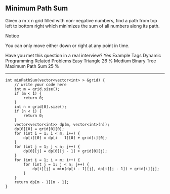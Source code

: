 ## Minimum Path Sum  ##

Given a m x n grid filled with non-negative numbers, find a path from top left to bottom right which minimizes the sum of all numbers along its path.

 Notice

You can only move either down or right at any point in time.

Have you met this question in a real interview? Yes
Example
Tags 
Dynamic Programming
Related Problems 
Easy Triangle 26 %
Medium Binary Tree Maximum Path Sum 25 %

----------
	int minPathSum(vector<vector<int> > &grid) {
	    // write your code here
	    int m = grid.size();
	    if (m < 1) {
	        return 0;
	    }
	    int n = grid[0].size();
	    if (n < 1) {
	        return 0;
	    }
	    vector<vector<int>> dp(m, vector<int>(n));
	    dp[0][0] = grid[0][0];
	    for (int i = 1; i < m; i++) {
	        dp[i][0] = dp[i - 1][0] + grid[i][0];
	    }
	    for (int j = 1; j < n; j++) {
	        dp[0][j] = dp[0][j - 1] + grid[0][j];
	    }
	    for (int i = 1; i < m; i++) {
	        for (int j = 1; j < n; j++) {
	            dp[i][j] = min(dp[i - 1][j], dp[i][j - 1]) + grid[i][j];
	        }
	    }
	    return dp[m - 1][n - 1];
	}